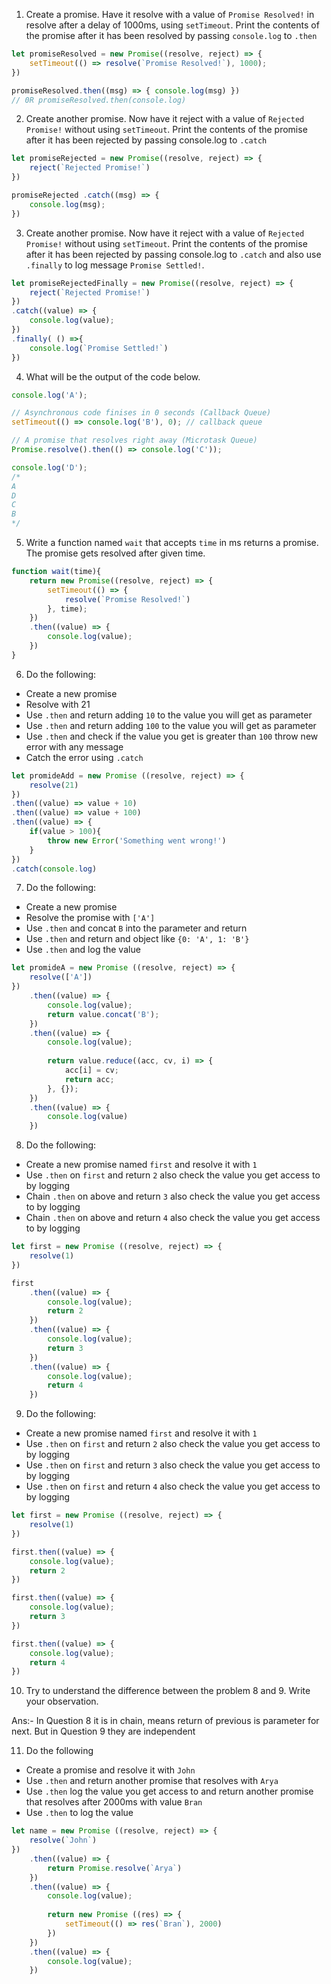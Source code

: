 1. Create a promise. Have it resolve with a value of `Promise Resolved!` in resolve after a delay of 1000ms, using `setTimeout`. Print the contents of the promise after it has been resolved by passing `console.log` to `.then`

```js
let promiseResolved = new Promise((resolve, reject) => {
    setTimeout(() => resolve(`Promise Resolved!`), 1000);
})

promiseResolved.then((msg) => { console.log(msg) })
// 0R promiseResolved.then(console.log)
```

2. Create another promise. Now have it reject with a value of `Rejected Promise!` without using `setTimeout`. Print the contents of the promise after it has been rejected by passing console.log to `.catch`

```js
let promiseRejected = new Promise((resolve, reject) => {
    reject(`Rejected Promise!`)
})

promiseRejected .catch((msg) => {
    console.log(msg);
})
```

3. Create another promise. Now have it reject with a value of `Rejected Promise!` without using `setTimeout`. Print the contents of the promise after it has been rejected by passing console.log to `.catch` and also use `.finally` to log message `Promise Settled!`.

```js
let promiseRejectedFinally = new Promise((resolve, reject) => {
    reject(`Rejected Promise!`)
})
.catch((value) => {
    console.log(value);
})
.finally( () =>{
    console.log(`Promise Settled!`)
})
```

4. What will be the output of the code below.

```js
console.log('A'); 

// Asynchronous code finises in 0 seconds (Callback Queue)
setTimeout(() => console.log('B'), 0); // callback queue

// A promise that resolves right away (Microtask Queue)
Promise.resolve().then(() => console.log('C'));

console.log('D');
/*
A
D
C
B
*/
```

5. Write a function named `wait` that accepts `time` in ms returns a promise. The promise gets resolved after given time.

```js
function wait(time){
    return new Promise((resolve, reject) => {
        setTimeout(() => {
            resolve(`Promise Resolved!`)
        }, time);
    })
    .then((value) => {
        console.log(value);
    })
}
```

6. Do the following:

- Create a new promise
- Resolve with 21
- Use `.then` and return adding `10` to the value you will get as parameter
- Use `.then` and return adding `100` to the value you will get as parameter
- Use `.then` and check if the value you get is greater than `100` throw new error with any message
- Catch the error using `.catch`

```js
let promideAdd = new Promise ((resolve, reject) => {
    resolve(21)
})
.then((value) => value + 10)
.then((value) => value + 100)
.then((value) => {
    if(value > 100){
        throw new Error('Something went wrong!')
    }
})
.catch(console.log)
```

7. Do the following:

- Create a new promise
- Resolve the promise with `['A']`
- Use `.then` and concat `B` into the parameter and return
- Use `.then` and return and object like `{0: 'A', 1: 'B'}`
- Use `.then` and log the value

```js
let promideA = new Promise ((resolve, reject) => {
    resolve(['A'])
})
    .then((value) => {
        console.log(value);
        return value.concat('B');
    })
    .then((value) => {
        console.log(value);
        
        return value.reduce((acc, cv, i) => {
            acc[i] = cv;
            return acc;
        }, {});
    })
    .then((value) => {
        console.log(value)
    })
```

8. Do the following:

- Create a new promise named `first` and resolve it with `1`
- Use `.then` on `first` and return `2` also check the value you get access to by logging
- Chain `.then` on above and return `3` also check the value you get access to by logging
- Chain `.then` on above and return `4` also check the value you get access to by logging

```js
let first = new Promise ((resolve, reject) => {
    resolve(1)
})

first
    .then((value) => {
        console.log(value);
        return 2
    })
    .then((value) => {
        console.log(value);
        return 3
    })
    .then((value) => {
        console.log(value);
        return 4
    })
```

9. Do the following:

- Create a new promise named `first` and resolve it with `1`
- Use `.then` on `first` and return `2` also check the value you get access to by logging
- Use `.then` on `first` and return `3` also check the value you get access to by logging
- Use `.then` on `first` and return `4` also check the value you get access to by logging

```js
let first = new Promise ((resolve, reject) => {
    resolve(1)
})

first.then((value) => {
    console.log(value);
    return 2
})

first.then((value) => {
    console.log(value);
    return 3
})

first.then((value) => {
    console.log(value);
    return 4
})
```

10. Try to understand the difference between the problem 8 and 9. Write your observation.

Ans:- In Question 8 it is in chain, means return of previous is parameter for next.
But in Question 9 they are independent

11. Do the following

- Create a promise and resolve it with `John`
- Use `.then` and return another promise that resolves with `Arya`
- Use `.then` log the value you get access to and return another promise that resolves after 2000ms with value `Bran`
- Use `.then` to log the value

```js
let name = new Promise ((resolve, reject) => {
    resolve(`John`)
})
    .then((value) => {
        return Promise.resolve(`Arya`)
    })
    .then((value) => {
        console.log(value);
        
        return new Promise ((res) => {
            setTimeout(() => res(`Bran`), 2000)
        })
    })
    .then((value) => {
        console.log(value);
    })
```
